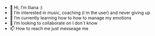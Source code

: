- 👋 Hi, I’m Iliana :)
- 👀 I’m interested in music, coaching (i´m the user) and never giving up
- 🌱 I’m currently learning how to how to manage my emotions
- 💞️ I’m looking to collaborate on I don´t know
- 📫 How to reach me just messeage me

<!---
Iliana0Sarahi/Iliana0Sarahi is a ✨ special ✨ repository because its `README.md` (this file) appears on your GitHub profile.
You can click the Preview link to take a look at your changes.
--->
